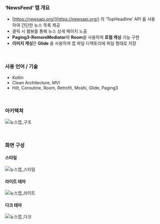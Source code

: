 ### ‘NewsFeed’ 앱 개요

- [https://newsapi.org/](https://newsapi.org/) 의 ‘TopHeadline’ API 를 사용하여 간단한 뉴스 목록 제공
- 클릭 시 웹뷰를 통해 뉴스 상세 페이지 노출
- **Paging3-RemoreMediator**와 **Room**을 사용하여 **로컬 캐싱** 기능 구현
- **이미지 캐싱**은 **Glide** 을 사용하여 앱 파일 디렉토리에 파일 형태로 저장
</br>

### 사용 언어 / 기술

- Kotlin
- Clean Architecture, MVI
- Hilt, Coroutine, Room, Retrofit, Moshi, Glide, Paging3
</br>

### 아키텍쳐
![뉴스앱_구조](https://github.com/user-attachments/assets/b56a87d2-a281-4f79-986a-5ebe69231010) 

</br>

### 화면 구성
#### 스타일
![뉴스앱_스타일](https://github.com/user-attachments/assets/f806baba-c00a-4fc2-b669-a1f40cbf61bf)
#### 라이트 테마
![뉴스앱_라이트](https://github.com/user-attachments/assets/da365bb0-b228-4e0f-85ab-11c96b32c6a0)
#### 다크 테마
![뉴스앱_다크](https://github.com/user-attachments/assets/c93fedcd-9288-4aca-af72-8460944f6778)
